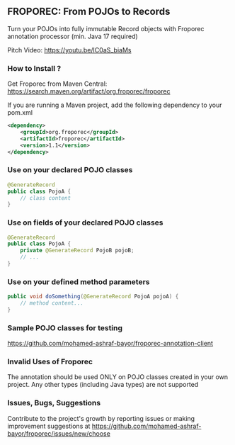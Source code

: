 ## FROPOREC: From POJOs to Records
Turn your POJOs into fully immutable Record objects with Froporec annotation processor (min. Java 17 required)

Pitch Video:
https://youtu.be/IC0aS_biaMs

### How to Install ?

Get Froporec from Maven Central: https://search.maven.org/artifact/org.froporec/froporec

If you are running a Maven project, add the following dependency to your pom.xml
```xml
<dependency>
    <groupId>org.froporec</groupId>
    <artifactId>froporec</artifactId>
    <version>1.1</version>
</dependency>
``` 

### Use on your declared POJO classes 
```java
@GenerateRecord
public class PojoA {
    // class content
}
```

### Use on fields of your declared POJO classes 
```java
@GenerateRecord
public class PojoA {
    private @GenerateRecord PojoB pojoB;
    // ...
}
```

### Use on your defined method parameters
```java
public void doSomething(@GenerateRecord PojoA pojoA) {
    // method content...
}
```

### Sample POJO classes for testing
https://github.com/mohamed-ashraf-bayor/froporec-annotation-client

### Invalid Uses of Froporec
The annotation should be used ONLY on POJO classes created in your own project. Any other types (including Java types) are not supported

### Issues, Bugs, Suggestions
Contribute to the project's growth by reporting issues or making improvement suggestions at https://github.com/mohamed-ashraf-bayor/froporec/issues/new/choose
